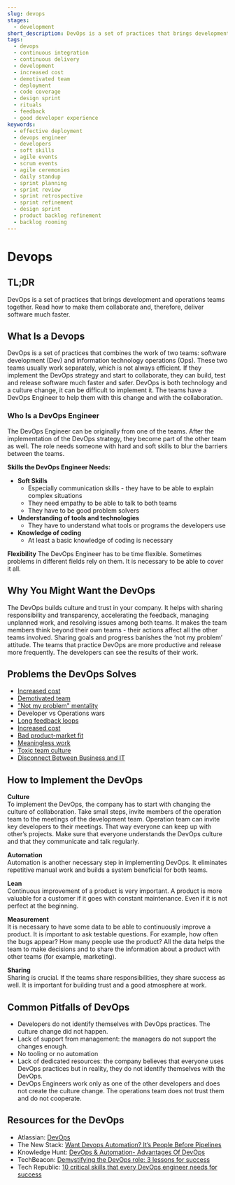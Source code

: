 ```yaml
---
slug: devops
stages:
  - development
short_description: DevOps is a set of practices that brings development and operations teams together. The collaboration helps to release software much faster.
tags:
  - devops
  - continuous integration
  - continuous delivery
  - development
  - increased cost
  - demotivated team
  - deployment
  - code coverage
  - design sprint
  - rituals
  - feedback
  - good developer experience
keywords:
  - effective deployment
  - devops engineer
  - developers
  - soft skills
  - agile events
  - scrum events
  - agile ceremonies
  - daily standup
  - sprint planning
  - sprint review
  - sprint retrospective
  - sprint refinement
  - design sprint
  - product backlog refinement
  - backlog rooming
---
```


# Devops

## TL;DR

DevOps is a set of practices that brings development and operations teams together. Read how to make them collaborate and, therefore, deliver software much faster.

## What Is a Devops

DevOps is a set of practices that combines the work of two teams: software development (Dev) and information technology operations (Ops). These two teams usually work separately, which is not always efficient. If they implement the DevOps strategy and start to collaborate, they can build, test and release software much faster and safer. DevOps is both technology and a culture change, it can be difficult to implement it. The teams have a DevOps Engineer to help them with this change and with the collaboration.

### Who Is a DevOps Engineer

The DevOps Engineer can be originally from one of the teams. After the implementation of the DevOps strategy, they become part of the other team as well. The role needs someone with hard and soft skills to blur the barriers between the teams.

**Skills the DevOps Engineer Needs:**

- **Soft Skills**
  - Especially communication skills - they have to be able to explain complex situations
  - They need empathy to be able to talk to both teams
  - They have to be good problem solvers
- **Understanding of tools and technologies**
  - They have to understand what tools or programs the developers use
- **Knowledge of coding**
  - At least a basic knowledge of coding is necessary

**Flexibility**
The DevOps Engineer has to be time flexible. Sometimes problems in different fields rely on them. It is necessary to be able to cover it all.

## Why You Might Want the DevOps

The DevOps builds culture and trust in your company. It helps with sharing responsibility and transparency, accelerating the feedback, managing unplanned work, and resolving issues among both teams. It makes the team members think beyond their own teams - their actions affect all the other teams involved. Sharing goals and progress banishes the ‘not my problem’ attitude. The teams that practice DevOps are more productive and release more frequently. The developers can see the results of their work.

## Problems the DevOps Solves

- [Increased cost](/problems/increased-cost)
- [Demotivated team](/problems/demotivated-team)
- ["Not my problem" mentality](/problems/not-my-problem-mentality)
- Developer vs Operations wars
- [Long feedback loops](/problems/long-feedback-loops)
- [Increased cost](/problems/increased-cost)
- [Bad product-market fit](/problems/bad-product-market-fit)
- [Meaningless work](/problems/meaningless-work)
- [Toxic team culture](/problems/toxic-team-culture)
- [Disconnect Between Business and IT](/problems/disconnect-between-business-and-it)

## How to Implement the DevOps

**Culture**  
To implement the DevOps, the company has to start with changing the culture of collaboration. Take small steps, invite members of the operation team to the meetings of the development team. Operation team can invite key developers to their meetings. That way everyone can keep up with other’s projects. Make sure that everyone understands the DevOps culture and that they communicate and talk regularly.

**Automation**  
Automation is another necessary step in implementing DevOps. It eliminates repetitive manual work and builds a system beneficial for both teams.

**Lean**  
Continuous improvement of a product is very important. A product is more valuable for a customer if it goes with constant maintenance. Even if it is not perfect at the beginning.

**Measurement**  
It is necessary to have some data to be able to continuously improve a product. It is important to ask testable questions. For example, how often the bugs appear? How many people use the product? All the data helps the team to make decisions and to share the information about a product with other teams (for example, marketing).

**Sharing**  
Sharing is crucial. If the teams share responsibilities, they share success as well. It is important for building trust and a good atmosphere at work.

## Common Pitfalls of DevOps

- Developers do not identify themselves with DevOps practices. The culture change did not happen.
- Lack of support from management: the managers do not support the changes enough.
- No tooling or no automation
- Lack of dedicated resources: the company believes that everyone uses DevOps practices but in reality, they do not identify themselves with the DevOps.
- DevOps Engineers work only as one of the other developers and does not create the culture change. The operations team does not trust them and do not cooperate.

## Resources for the DevOps

- Atlassian: [DevOps](https://www.atlassian.com/devops)
- The New Stack: [Want Devops Automation? It’s People Before Pipelines](https://thenewstack.io/want-devops-automation-its-people-before-pipelines/)
- Knowledge Hunt: [DevOps & Automation- Advantages Of DevOps](https://www.knowledgehut.com/blog/devops/devops-automation)
- TechBeacon: [Demystifying the DevOps role: 3 lessons for success](https://techbeacon.com/devops/demystifying-devops-role-3-lessons-success)
- Tech Republic: [10 critical skills that every DevOps engineer needs for success](https://www.techrepublic.com/article/10-critical-skills-that-every-devops-engineer-needs-for-success/)
